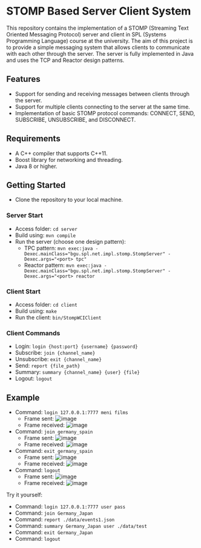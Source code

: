 # STOMP Based Server Client System
This repository contains the implementation of a STOMP (Streaming Text Oriented Messaging Protocol) server and client in SPL (Systems Programming Language) course at the university. The aim of this project is to provide a simple messaging system that allows clients to communicate with each other through the server.
The server is fully implemented in Java and uses the TCP and Reactor design patterns.

## Features
- Support for sending and receiving messages between clients through the server.
- Support for multiple clients connecting to the server at the same time.
- Implementation of basic STOMP protocol commands: CONNECT, SEND, SUBSCRIBE, UNSUBSCRIBE, and DISCONNECT.

## Requirements
- A C++ compiler that supports C++11.
- Boost library for networking and threading.
- Java 8 or higher.


## Getting Started 
- Clone the repository to your local machine.

### Server Start
- Access folder: `cd server`
- Build using: `mvn compile`
- Run the server (choose one design pattern):
  - TPC pattern: `mvn exec:java -Dexec.mainClass="bgu.spl.net.impl.stomp.StompServer" -Dexec.args="<port> tpc"`
  - Reactor pattern: `mvn exec:java -Dexec.mainClass="bgu.spl.net.impl.stomp.StompServer" -Dexec.args="<port> reactor`

### Client Start
- Access folder: `cd client`
- Build using: `make`
- Run the client: `bin/StompWCIClient`

### Client Commands
- Login: `login {host:port} {username} {password}`
- Subscribe: `join {channel_name}`
- Unsubscribe: `exit {channel_name}`
- Send: `report {file_path}`
- Summary: `summary {channel_name} {user} {file}`
- Logout: `logout`

## Example

- Command: `login 127.0.0.1:7777 meni films`
  - Frame sent: ![image](https://user-images.githubusercontent.com/109943831/218320972-59d844b0-17d2-4d90-9c1e-ee258132cb18.png)
  - Frame received: ![image](https://user-images.githubusercontent.com/109943831/218320992-22604065-38d8-4990-98ad-adaf42c35017.png)
- Command: `join germany_spain`
  - Frame sent: ![image](https://user-images.githubusercontent.com/109943831/218321027-13085d67-0206-45db-9104-aefcc96976f7.png)
  - Frame received: ![image](https://user-images.githubusercontent.com/109943831/218321051-10a23235-c44c-4870-af4e-6b792b56326c.png)
- Command: `exit germany_spain`
  - Frame sent: ![image](https://user-images.githubusercontent.com/109943831/218321097-9e449853-9afe-4bc3-86e1-32239026457b.png)
  - Frame received: ![image](https://user-images.githubusercontent.com/109943831/218321122-40eb9524-7fdd-49ac-ba20-d35ee6a8f880.png)
- Command: `logout`
  - Frame sent: ![image](https://user-images.githubusercontent.com/109943831/218321304-e7d1d1be-9ecf-4a8e-b507-9a294be75c48.png)
  - Frame received: ![image](https://user-images.githubusercontent.com/109943831/218321315-a209d321-d0ca-4233-990f-246ae02e940d.png)

Try it yourself:
- Command: `login 127.0.0.1:7777 user pass`
- Command: `join Germany_Japan`
- Command: `report ./data/events1.json`
- Command: `summary Germany_Japan user ./data/test`
- Command: `exit Germany_Japan`
- Command: `logout`
  

